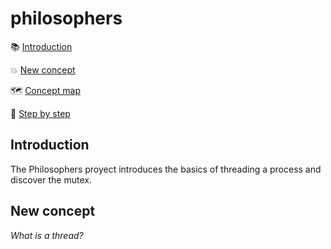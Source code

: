 # philosophers
:books: [Introduction](#introduction)

 :collision: [New concept](#new-concept)
 
:world_map: [Concept map](#how-it-works)
 
:footprints: [Step by step](#step-by-step)

## Introduction
The Philosophers proyect introduces the basics of threading a process and discover the mutex.


## New concept
*What is a thread?* 
